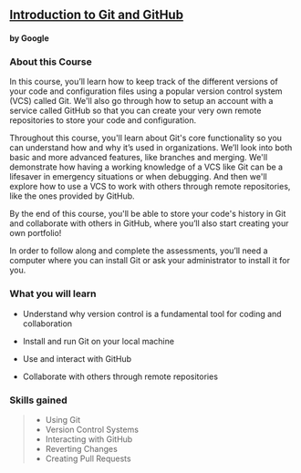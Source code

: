 ## [Introduction to Git and GitHub](https://www.coursera.org/learn/introduction-git-github?specialization=google-it-automation)
#### by Google

### About this Course
In this course, you’ll learn how to keep track of the different versions of your code and configuration files using a popular version control system (VCS) called Git. We'll also go through how to setup an account with a service called GitHub so that you can create your very own remote repositories to store your code and configuration. 

Throughout this course, you'll learn about Git's core functionality so you can understand how and why it’s used in organizations. We’ll look into both basic and more advanced features, like branches and merging. We'll demonstrate how having a working knowledge of a VCS like Git can be a lifesaver in emergency situations or when debugging. And then we'll explore how to use a VCS to work with others through remote repositories, like the ones provided by GitHub.

By the end of this course, you'll be able to store your code's history in Git and collaborate with others in GitHub, where you’ll also start creating your own portfolio! 

In order to follow along and complete the assessments, you’ll need a computer where you can install Git or ask your administrator to install it for you.

### What you will learn
* Understand why version control is a fundamental tool for coding and collaboration

* Install and run Git on your local machine 

* Use and interact with GitHub 

* Collaborate with others through remote repositories

### Skills gained
>* Using Git
>* Version Control Systems
>* Interacting with GitHub
>* Reverting Changes
>* Creating Pull Requests


